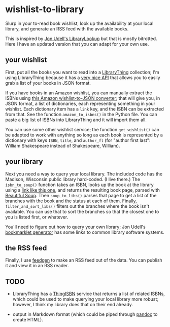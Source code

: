 # wishlist-to-library

Slurp in your to-read book wishlist, look up the availability at your
local library, and generate an RSS feed with the available books.

This is inspired by
[Jon Udell's LibraryLookup](http://jonudell.net/LibraryLookup.html) but
that is mostly bitrotted. Here I have an updated version that you can
adapt for your own use.

## your wishlist

First, put all the books you want to read into a
[LibraryThing](https://librarything.com) collection; I'm using
LibraryThing because it has a
[very nice API](https://www.librarything.com/wiki/index.php/LibraryThing_JSON_Books_API)
that allows you to easily grab a list of your books in JSON format.

If you have books in an Amazon wishlist, you can manually extract the
ISBNs using
[this Amazon wishlist-to-JSON converter](https://github.com/doitlikejustin/amazon-wish-lister);
that will give you, in JSON format, a list of dictionaries, each
representing something in your wishlist. Each dictionary item has a
`link` key, and the ISBN can be extracted from that. See the function
`amazon_to_isbns()` in the Python file. You can paste a big list of
ISBNs into LibraryThing and it will import them all.

You can use some other wishlist service; the function `get_wishlist()`
can be adapted to work with anything so long as each book is represented
by a dictionary with keys `ISBN`, `title`, and `author_fl` (for "author
first last": William Shakespeare instead of Shakespeare, William).

## your library

Next you need a way to query your local library. The included code has
the Madison, Wisconsin public library hard-coded. (I live there.) The
`isbn_to_soup()` function takes an ISBN, looks up the book at the
library using a
[link like this one](https://www.linkcat.info/cgi-bin/koha/opac-search.pl?idx=isbn&q=9780062059888),
and returns the resulting book page, parsed with
[Beautiful Soup](http://www.crummy.com/software/BeautifulSoup/). Then
`soup_to_libs()` parses that page to get a list of the branches with the
book and the status at each of them. Finally, `filter_and_sort_libs()`
filters out the branches where the book isn't available. You can use
that to sort the branches so that the closest one to you is listed
first, or whatever.

You'll need to figure out how to query your own library; Jon Udell's
[bookmarklet generator](http://jonudell.net/LibraryLookupGenerator.html)
has some links to common library software systems.

## the RSS feed

Finally, I use [feedgen](https://github.com/lkiesow/python-feedgen) to
make an RSS feed out of the data. You can publish it and view it in an
RSS reader.

## TODO

* LibraryThing has a
[ThingISBN](http://blog.librarything.com/thingology/2008/01/while-you-were-sleeping-thingisbn-got-better/)
service that returns a list of related ISBNs, which could be used to
make querying your local library more robust; however, I think my
library does that on their end already.

* output in Markdown format (which could be piped through
  [pandoc](http://pandoc.org/) to create HTML).
